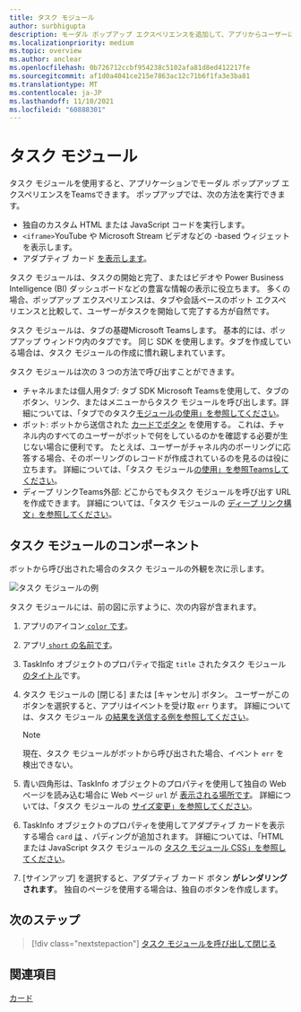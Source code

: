 ```yaml
---
title: タスク モジュール
author: surbhigupta
description: モーダル ポップアップ エクスペリエンスを追加して、アプリからユーザーに情報を収集または表示Microsoft Teamsします。
ms.localizationpriority: medium
ms.topic: overview
ms.author: anclear
ms.openlocfilehash: 0b726712ccbf954238c5102afa81d8ed412217fe
ms.sourcegitcommit: af1d0a4041ce215e7863ac12c71b6f1fa3e3ba81
ms.translationtype: MT
ms.contentlocale: ja-JP
ms.lasthandoff: 11/10/2021
ms.locfileid: "60888301"
---
```

# <a name="task-modules"></a>タスク モジュール

タスク モジュールを使用すると、アプリケーションでモーダル ポップアップ エクスペリエンスをTeamsできます。 ポップアップでは、次の方法を実行できます。

* 独自のカスタム HTML または JavaScript コードを実行します。
* `<iframe>`YouTube や Microsoft Stream ビデオなどの -based ウィジェットを表示します。
* アダプティブ カード [を表示します](/adaptive-cards/)。

タスク モジュールは、タスクの開始と完了、またはビデオや Power Business Intelligence (BI) ダッシュボードなどの豊富な情報の表示に役立ちます。 多くの場合、ポップアップ エクスペリエンスは、タブや会話ベースのボット エクスペリエンスと比較して、ユーザーがタスクを開始して完了する方が自然です。

タスク モジュールは、タブの基礎Microsoft Teamsします。 基本的には、ポップアップ ウィンドウ内のタブです。 同じ SDK を使用します。タブを作成している場合は、タスク モジュールの作成に慣れ親しまれています。

タスク モジュールは次の 3 つの方法で呼び出すことができます。

* チャネルまたは個人用タブ: タブ SDK Microsoft Teamsを使用して、タブのボタン、リンク、またはメニューからタスク モジュールを呼び出します。詳細については、「タブでのタスク[モジュールの使用」を参照してください](~/task-modules-and-cards/task-modules/task-modules-tabs.md)。
* ボット: ボットから送信された [カードでボタン](~/task-modules-and-cards/cards/cards-reference.md) を使用する。 これは、チャネル内のすべてのユーザーがボットで何をしているのかを確認する必要が生じない場合に便利です。 たとえば、ユーザーがチャネル内のポーリングに応答する場合、そのポーリングのレコードが作成されているのを見るのは役に立ちます。 詳細については、「タスク モジュール[の使用」を参照Teamsしてください](~/task-modules-and-cards/task-modules/task-modules-bots.md)。
* ディープ リンクTeams外部: どこからでもタスク モジュールを呼び出す URL を作成できます。 詳細については、「タスク モジュールの [ディープ リンク構文」を参照してください](~/task-modules-and-cards/task-modules/invoking-task-modules.md#task-module-deep-link-syntax)。

## <a name="components-of-a-task-module"></a>タスク モジュールのコンポーネント

ボットから呼び出された場合のタスク モジュールの外観を次に示します。

![タスク モジュールの例](~/assets/images/task-module/task-module-example.png)

タスク モジュールには、前の図に示すように、次の内容が含まれます。

1. アプリのアイコン[ `color` です](~/resources/schema/manifest-schema.md#icons)。
2. アプリ[ `short` の名前です](~/resources/schema/manifest-schema.md#name)。
3. TaskInfo オブジェクトのプロパティで指定 `title` されたタスク モジュール [のタイトル](~/task-modules-and-cards/task-modules/invoking-task-modules.md#the-taskinfo-object)です。
4. タスク モジュールの [閉じる] または [キャンセル] ボタン。 ユーザーがこのボタンを選択すると、アプリはイベントを受け取 `err` ります。 詳細については、タスク モジュール [の結果を送信する例を参照してください](~/task-modules-and-cards/task-modules/task-modules-tabs.md#example-of-submitting-the-result-of-a-task-module)。

    > [!NOTE]
    > 現在、タスク モジュールがボットから呼び出された場合、イベント `err` を検出できない。

5. 青い四角形は、TaskInfo オブジェクトのプロパティを使用して独自の Web ページを読み込む場合に Web ページ `url` が [表示される場所です](~/task-modules-and-cards/task-modules/invoking-task-modules.md#the-taskinfo-object)。 詳細については、「タスク モジュールの [サイズ変更」を参照してください](~/task-modules-and-cards/task-modules/invoking-task-modules.md#task-module-sizing)。
6. TaskInfo オブジェクトのプロパティを使用してアダプティブ カードを表示する場合 `card` [は](~/task-modules-and-cards/task-modules/invoking-task-modules.md#the-taskinfo-object) 、パディングが追加されます。 詳細については、「HTML または JavaScript タスク モジュールの [タスク モジュール CSS」を参照してください](~/task-modules-and-cards/task-modules/invoking-task-modules.md#task-module-css-for-html-or-javascript-task-modules)。
7. [サインアップ] を選択すると、アダプティブ カード ボタン **がレンダリングされます**。 独自のページを使用する場合は、独自のボタンを作成します。

## <a name="next-step"></a>次のステップ

> [!div class="nextstepaction"]
> [タスク モジュールを呼び出して閉じる](~/task-modules-and-cards/task-modules/invoking-task-modules.md)

## <a name="see-also"></a>関連項目

[カード](~/task-modules-and-cards/what-are-cards.md)
